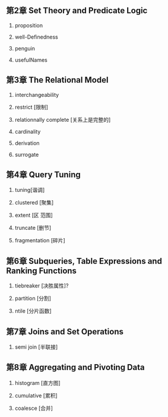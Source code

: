 

## 第2章 Set Theory and Predicate Logic

1. proposition

1. well-Definedness

1. penguin

1. usefulNames


## 第3章 The Relational Model

1. interchangeability

1. restrict [限制]

1. relationnally complete [关系上是完整的]

1. cardinality

1. derivation

1. surrogate


## 第4章 Query Tuning

1. tuning[谐调]

1. clustered [聚集]

1. extent [区 范围]

1. truncate  [删节]

1. fragmentation  [碎片] 


## 第6章 Subqueries, Table Expressions and Ranking Functions

1. tiebreaker [决胜属性]?

1. partition  [分割]

1. ntile  [分片函数]

## 第7章 Joins and Set Operations

1. semi join [半联接]


## 第8章 Aggregating and Pivoting Data

1. histogram [直方图]

1. cumulative [累积]

1. coalesce [合并]
